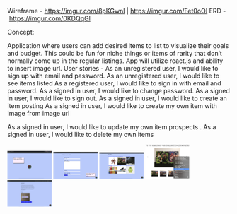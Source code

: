 Wireframe - https://imgur.com/8pKGwnl | https://imgur.com/Fet0oOI
ERD - https://imgur.com/0KDQqGl

Concept:

Application where users can add desired items to list to visualize their goals and budget.
This could be fun for niche things or items of rarity that don’t normally come up in the regular listings. App will utilize react.js and ability to insert image url.
User stories -
As an unregistered user, I would like to sign up with email and password.
As an unregistered user, I would like to see items listed
As a registered user, I would like to sign in with email and password.
As a signed in user, I would like to change password.
As a signed in user, I would like to sign out.
As a signed in user, I would like to create an item posting
As a signed in user, I would like to create my own item with image from image url

As a signed in user, I would like to update my own item prospects .
As a signed in user, I would like to delete my own items

<img src="images/itemeyes1.png" width="100">

<img src="images/itemeyes2.png" width="100">

<img src="images/itemeyes3.png" width="100">

<img src="images/itemeyes4.png" width="100">

<img src="images/itemeyes5.png" width="100"> 
